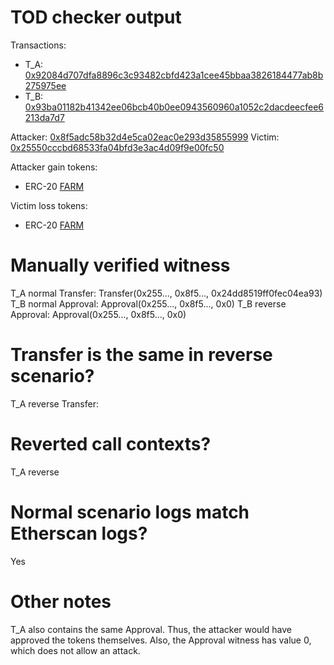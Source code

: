 # TOD checker output

Transactions:
- T_A: [0x92084d707dfa8896c3c93482cbfd423a1cee45bbaa3826184477ab8b275975ee](https://etherscan.io/tx/0x92084d707dfa8896c3c93482cbfd423a1cee45bbaa3826184477ab8b275975ee)
- T_B: [0x93ba01182b41342ee06bcb40b0ee0943560960a1052c2dacdeecfee6213da7d7](https://etherscan.io/tx/0x93ba01182b41342ee06bcb40b0ee0943560960a1052c2dacdeecfee6213da7d7)


Attacker: [0x8f5adc58b32d4e5ca02eac0e293d35855999](https://etherscan.io/address/0x8f5adc58b32d4e5ca02eac0e293d35855999436c)
Victim: [0x25550cccbd68533fa04bfd3e3ac4d09f9e00fc50](https://etherscan.io/address/0x25550cccbd68533fa04bfd3e3ac4d09f9e00fc50)

Attacker gain tokens:
- ERC-20 [FARM](https://etherscan.io/token/0xa0246c9032bc3a600820415ae600c6388619a14d)

Victim loss tokens:
- ERC-20 [FARM](https://etherscan.io/token/0xa0246c9032bc3a600820415ae600c6388619a14d)

# Manually verified witness

T_A normal Transfer: Transfer(0x255..., 0x8f5..., 0x24dd8519ff0fec04ea93)
T_B normal Approval: Approval(0x255..., 0x8f5..., 0x0)
T_B reverse Approval: Approval(0x255..., 0x8f5..., 0x0)

# Transfer is the same in reverse scenario?

T_A reverse Transfer: <reverted>

# Reverted call contexts?

T_A reverse

# Normal scenario logs match Etherscan logs?

Yes

# Other notes

T_A also contains the same Approval. Thus, the attacker would have approved the tokens themselves. Also, the Approval witness has value 0, which does not allow an attack.
